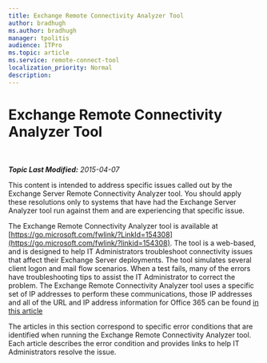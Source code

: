 ```yaml
---
title: Exchange Remote Connectivity Analyzer Tool
author: bradhugh
ms.author: bradhugh
manager: tpolitis
audience: ITPro 
ms.topic: article 
ms.service: remote-connect-tool
localization_priority: Normal
description: 
---
```


<div data-xmlns="http://www.w3.org/1999/xhtml">

<div class="topic" data-xmlns="http://www.w3.org/1999/xhtml" data-msxsl="urn:schemas-microsoft-com:xslt" data-cs="https://msdn.microsoft.com/">

<div data-asp="https://msdn2.microsoft.com/asp">

# Exchange Remote Connectivity Analyzer Tool

</div>

<div id="mainSection">

<div id="mainBody">

<span> </span>

_**Topic Last Modified:** 2015-04-07_

This content is intended to address specific issues called out by the Exchange Server Remote Connectivity Analyzer tool. You should apply these resolutions only to systems that have had the Exchange Server Analyzer tool run against them and are experiencing that specific issue.

The Exchange Remote Connectivity Analyzer tool is available at [https://go.microsoft.com/fwlink/?LinkId=154308](https://go.microsoft.com/fwlink/?linkid=154308). The tool is a web-based, and is designed to help IT Administrators troubleshoot connectivity issues that affect their Exchange Server deployments. The tool simulates several client logon and mail flow scenarios. When a test fails, many of the errors have troubleshooting tips to assist the IT Administrator to correct the problem. The Exchange Remote Connectivity Analyzer tool uses a specific set of IP addresses to perform these communications, those IP addresses and all of the URL and IP address information for Office 365 can be found [in this article](https://go.microsoft.com/fwlink/?linkid=532912)

The articles in this section correspond to specific error conditions that are identified when running the Exchange Remote Connectivity Analyzer tool. Each article describes the error condition and provides links to help IT Administrators resolve the issue.

</div>

<span> </span>

</div>

</div>

</div>


